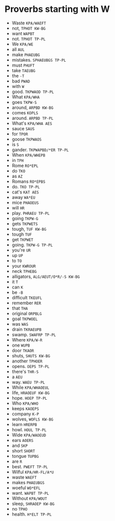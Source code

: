 # Proverbs starting with W

* Waste `KPA/WAEFT`
* not, `TPHOT KW-BG`
* want `WAPBT`
* not. `TPHOT TP-PL`
* We `KPA/WE`
* all `AUL`
* make `PHAEUBG`
* mistakes. `SPHAEUBGS TP-PL`
* must `PHUFT`
* take `TAEUBG`
* the `-T`
* bad `PWAD`
* with `W`
* good. `TKPWAOD TP-PL`
* What `KPA/WHA`
* goes `TKPW-S`
* around, `ARPBD KW-BG`
* comes `KOPLS`
* around. `ARPBD TP-PL`
* What's `KPA/WHA AES`
* sauce `SAUS`
* for `TPOR`
* goose `TKPWAOS`
* is `S`
* gander. `TKPWAPBD/*ER TP-PL`
* When `KPA/WHEPB`
* in `TPH`
* Rome `RO*EPL`
* do `TKO`
* as `AZ`
* Romans `RO*EPBS`
* do. `TKO TP-PL`
* cat's `KAT AES`
* away `WA*EU`
* mice `PHAOEUS`
* will `HR`
* play. `PHRAEU TP-PL`
* going `TKPW-G`
* gets `TKPWETS`
* tough, `TUF KW-BG`
* tough `TUF`
* get `TKPWET`
* going. `TKPW-G TP-PL`
* you're `UR`
* up `UP`
* to `TO`
* your `KWROUR`
* neck `TPHEBG`
* alligators, `ALG/AEUT/O*R/-S KW-BG`
* it `T`
* can `K`
* be `-B`
* difficult `TKEUFL`
* remember `RER`
* that `THA`
* original `ORPBLG`
* goal `TKPWOEL`
* was `WAS`
* drain `TKRAEUPB`
* swamp. `SWAFRP TP-PL`
* Where `KPA/W-R`
* one `WUPB`
* door `TKAOR`
* shuts, `SHUTS KW-BG`
* another `TPHOER`
* opens. `OEPS TP-PL`
* there's `THR-S`
* a `AEU`
* way. `WAEU TP-PL`
* While `KPA/WHAOEUL`
* life, `HRAOEUF KW-BG`
* hope. `HOEP TP-PL`
* Who `KPA/WHO`
* keeps `KAOEPS`
* company `K-P`
* wolves, `WOFLS KW-BG`
* learn `HRERPB`
* howl. `HOUL TP-PL`
* Wide `KPA/WAOEUD`
* ears `AOERS`
* and `SKP`
* short `SHORT`
* tongue `TUPBG`
* are `R`
* best. `PWEFT TP-PL`
* Wilful `KPA/HR-FL/A*U`
* waste `WAEFT`
* makes `PHAEUBGS`
* woeful `WO*EFL`
* want. `WAPBT TP-PL`
* Without `KPA/WOUT`
* sleep, `SHRAOEP KW-BG`
* no `TPHO`
* health. `H*ELT TP-PL`
